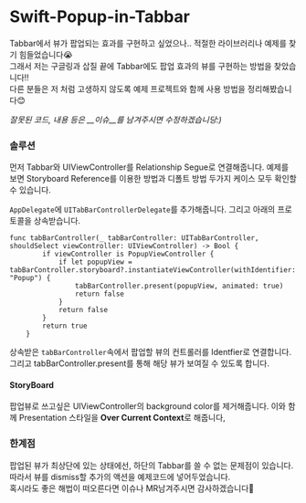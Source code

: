 # Swift-Popup-in-Tabbar

Tabbar에서 뷰가 팝업되는 효과를 구현하고 싶었으나.. 적절한 라이브러리나 예제를 찾기 힘들었습니다😭  
그래서 저는 구글링과 삽질 끝에 Tabbar에도 팝업 효과의 뷰를 구현하는 방법을 찾았습니다!!  
다른 분들은 저 처럼 고생하지 않도록 예제 프로젝트와 함께 사용 방법을 정리해봤습니다😊   

*잘못된 코드, 내용 등은 __이슈__를 남겨주시면 수정하겠습니당:)*
<!--Tabbar에서 tab이 선택되었을 때 Popup뷰를 띄우는 방법을 정리했습니다 :)  -->

### 솔루션
먼저 Tabbar와 UIViewController를 Relationship Segue로 연결해줍니다. 예제를 보면 Storyboard Reference를 이용한 방법과 디폴트 방법 두가지 케이스 모두 확인할 수 있습니다.   

`AppDelegate`에 `UITabBarControllerDelegate`를 추가해줍니다. 그리고 아래의 프로토콜을 상속받습니다. 

```
func tabBarController(_ tabBarController: UITabBarController, shouldSelect viewController: UIViewController) -> Bool {
        if viewController is PopupViewController {
            if let popupView = tabBarController.storyboard?.instantiateViewController(withIdentifier: "Popup") {
                tabBarController.present(popupView, animated: true)
                return false
            }
            return false
        }
        return true
    }

```

상속받은 `tabBarController`속에서 팝업할 뷰의 컨트롤러를 Identfier로 연결합니다. 그리고 tabBarController.present를 통해 해당 뷰가 보여질 수 있도록 합니다. 

#### StoryBoard
팝업뷰로 쓰고싶은 UIViewController의 background color를 제거해줍니다. 이와 함께 Presentation 스타일을 **Over Current Context**로 해줍니다,


### 한계점
팝업된 뷰가 최상단에 있는 상태에선, 하단의 Tabbar를 쓸 수 없는 문제점이 있습니다. 따라서 뷰를 dismiss할 추가의 액션을 예제코드에 넣어두었습니다.   
혹시라도 좋은 해법이 떠오른다면 이슈나 MR남겨주시면 감사하겠습니다🙂

